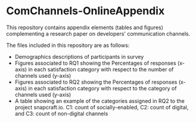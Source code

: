 # ComChannels-OnlineAppendix
This repository contains appendix elements (tables and figures) complementing a research paper on developers' communication channels.

The files included in this repository are as follows:

- Demographics descriptions of participants in survey
- Figures associated to RQ1 showing the Percentages of responses (x-axis) in each satisfaction category with respect to the number of channels used (y-axis)
- Figures associated to RQ2 showing the Percentages of responses (x-axis) in each satisfaction category with respect to the category of channels used (y-axis)
- A table showing an example of the categories assigned in RQ2 to the project snapcraft.io. C1: count of socially-enabled, C2: count of digital, and C3: count of non-digital channels
